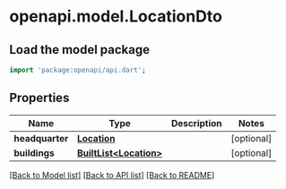 # openapi.model.LocationDto

## Load the model package
```dart
import 'package:openapi/api.dart';
```

## Properties
Name | Type | Description | Notes
------------ | ------------- | ------------- | -------------
**headquarter** | [**Location**](Location.md) |  | [optional] 
**buildings** | [**BuiltList&lt;Location&gt;**](Location.md) |  | [optional] 

[[Back to Model list]](../README.md#documentation-for-models) [[Back to API list]](../README.md#documentation-for-api-endpoints) [[Back to README]](../README.md)



